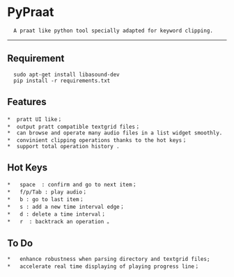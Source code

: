 # PyPraat

      A praat like python tool specially adapted for keyword clipping.
---------------------

## Requirement

      sudo apt-get install libasound-dev
      pip install -r requirements.txt

## Features

    *  pratt UI like；
    *  output pratt compatible textgrid files；
    *  can browse and operate many audio files in a list widget smoothly.
    *  convinient clipping operations thanks to the hot keys；
    *  support total operation history .

## Hot Keys

    *   space  : confirm and go to next item；
    *   f/p/Tab : play audio；
    *   b : go to last item；
    *   s : add a new time interval edge；
    *   d : delete a time interval； 
    *   r  : backtrack an operation 。

## To Do

    *   enhance robustness when parsing directory and textgrid files;
    *   accelerate real time displaying of playing progress line；
